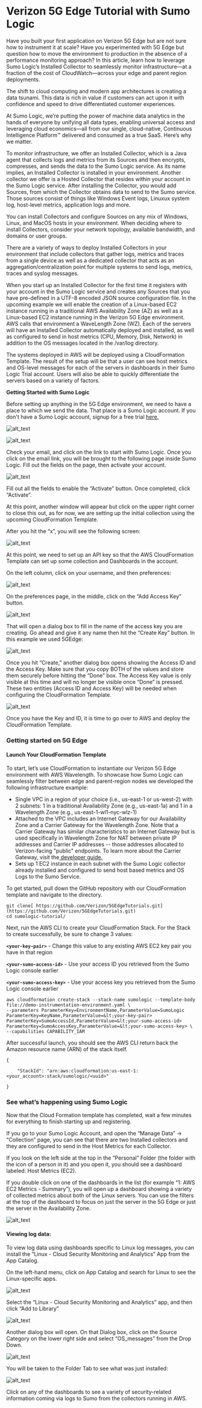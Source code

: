 # Verizon 5G Edge Tutorial with Sumo Logic

Have you built your first application on Verizon 5G Edge but are not sure how to instrument it at scale? Have you experimented with 5G Edge but question how to move the environment to production in the absence of a performance monitoring approach? In this article, learn how to leverage Sumo Logic’s Installed Collector to seamlessly monitor infrastructure—at a fraction of the cost of CloudWatch—across your edge and parent region deployments. 

The shift to cloud computing and modern app architectures is creating a data tsunami. This data is rich in value if customers can act upon it with confidence and speed to drive differentiated customer experiences.

At Sumo Logic, we’re putting the power of machine data analytics in the hands of everyone by unifying all data types, enabling universal access and leveraging cloud economics—all from our single, cloud-native, Continuous Intelligence Platform™ delivered and consumed as a true SaaS. Here’s why we matter.

To monitor infrastructure, we offer an Installed Collector, which is a Java agent that collects logs and metrics from its Sources and then encrypts, compresses, and sends the data to the Sumo Logic service. As its name implies, an Installed Collector is installed in your environment. Another collector we offer is a Hosted Collector that resides within your account in the Sumo Logic service. After installing the Collector, you would add Sources, from which the Collector obtains data to send to the Sumo service. Those sources consist of things like Windows Event logs, Linuxux system log, host-level metrics, application logs and more.

You can install Collectors and configure Sources on any mix of Windows, Linux, and MacOS hosts in your environment. When deciding where to install Collectors, consider your network topology, available bandwidth, and domains or user groups.

There are a variety of ways to deploy Installed Collectors in your environment that include collectors that gather logs, metrics and traces from a single device as well as a dedicated collector that acts as an aggregation/centralization point for multiple systems to send logs, metrics, traces and syslog messages. 

When you start up an Installed Collector for the first time it registers with your account in the Sumo Logic service and creates any Sources that you have pre-defined in a UTF-8 encoded JSON source configuration file. In the upcoming example we will enable the creation of a Linux-based EC2 instance running in a traditional AWS Availability Zone (AZ) as well as a Linux-based EC2 instance running in the Verizon 5G Edge environment. AWS calls that environment a WaveLength Zone (WZ). Each of the servers will have an Installed Collector automatically deployed and installed, as well as configured to send in host metrics (CPU, Memory, Disk, Network) in addition to the OS messages located in the /var/log directory.

The systems deployed in AWS will be deployed using a CloudFormation Template. The result of the setup will be that a user can see host metrics and OS-level messages for each of the servers in dashboards in their Sumo Logic Trial account. Users will also be able to quickly differentiate the servers based on a variety of factors.

**Getting Started with Sumo Logic**


Before setting up anything in the 5G Edge environment, we need to have a place to which we send the data. That place is a Sumo Logic account. If you don't have a Sumo Logic account, signup for a free trial [here.](https://www.sumologic.com/sign-up/)


![alt_text](images/image1.png "image_tooltip")


![alt_text](images/image2.png "image_tooltip")


Check your email, and click on the link to start with Sumo Logic. Once you click on the email link, you will be brought to the following page inside Sumo Logic. Fill out the fields on the page, then activate your account.


![alt_text](images/image3.png "image_tooltip")


Fill out all the fields to enable the “Activate” button. Once completed, click “Activate”.

At this point, another window will appear but click on the upper right corner to close this out, as for now, we are setting up the initial collection using the upcoming CloudFormation Template.

After you hit the “x”, you will see the following screen:


 ![alt_text](images/image4.png "image_tooltip")


At this point, we need to set up an API key so that the AWS CloudFormation Template can set up some collection and Dashboards in the account. 

On the left column, click on your username, and then preferences:


![alt_text](images/image5.png "image_tooltip")


On the preferences page, in the middle, click on the “Add Access Key” button.


![alt_text](images/image6.png "image_tooltip")
 

That will open a dialog box to fill in the name of the access key you are creating. Go ahead and give it any name then hit the “Create Key” button. In this example we used 5GEdge:


![alt_text](images/image7.png "image_tooltip")


Once you hit “Create,” another dialog box opens showing the Access ID and the Access Key. Make sure that you copy BOTH of the values and store them securely before hitting the “Done” box. The Access Key value is only visible at this time and will no longer be visible once “Done” is pressed. These two entities (Access ID and Access Key) will be needed when configuring the CloudFormation Template.


![alt_text](images/image8.png "image_tooltip")


Once you have the Key and ID, it is time to go over to AWS and deploy the CloudFormation Template.


### Getting started on 5G Edge


#### Launch Your CloudFormation Template

To start, let’s use CloudFormation to instantiate our Verizon 5G Edge environment with AWS Wavelength. To showcase how Sumo Logic can seamlessly filter between edge and parent-region nodes we developed the following infrastructure example:


* Single VPC in a region of your choice (i.e., us-east-1 or us-west-2) with 2 subnets: 1 in a traditional Availability Zone (e.g., us-east-1a) and 1 in a Wavelength Zone (e.g., us-east-1-wl1-nyc-wlz-1)
* Attached to the VPC includes an Internet Gateway for our Availability Zone and a Carrier Gateway for the Wavelength Zone. Note that a Carrier Gateway has similar characteristics to an Internet Gateway but is used specifically in Wavelength Zone for NAT between private IP addresses and Carrier IP addresses -- those addresses allocated to Verizon-facing "public" endpoints. To learn more about the Carrier Gateway, visit the[ developer guide.](https://docs.aws.amazon.com/wavelength/latest/developerguide/aws-wavelength-developer-guide.pdf)
* Sets up 1 EC2 instance in each subnet with the Sumo Logic collector already installed and configured to send host based metrics and OS Logs to the Sumo Service.

To get started, pull down the GitHub repository with our CloudFormation template and navigate to the directory.

 
```
git clone[ https://github.com/Verizon/5GEdgeTutorials.git](https://github.com/Verizon/5GEdgeTutorials.git)
cd sumologic-tutorial/
```
 

Next, run the AWS CLI to create your CloudFormation Stack. For the Stack to create successfully, be sure to change 3 values:

**`<your-key-pair>`** - Change this value to any existing AWS EC2 key pair you have in that region

**`<your-sumo-access-id>`** - Use your access ID you retrieved from the Sumo Logic console earlier

**`<your-sumo-access-key>`** - Use your access key you retrieved from the Sumo Logic console earlier

 
```
aws cloudformation create-stack --stack-name sumologic --template-body file://demo-instrumentation-environment.yaml \
--parameters ParameterKey=EnvironmentName,ParameterValue=SumoLogic ParameterKey=KeyName,ParameterValue=&lt;your-key-pair> ParameterKey=SumoAccessId,ParameterValue=&lt;your-sumo-access-id> ParameterKey=SumoAccessKey,ParameterValue=&lt;your-sumo-access-key> \
--capabilities CAPABILITY_IAM
```
 

After successful launch, you should see the AWS CLI return back the Amazon resource name (ARN) of the stack itself.

```
{

	"StackId": "arn:aws:cloudformation:us-east-1:<your_account>:stack/sumologic/<uuid>"

}
```
 

 


### See what’s happening using Sumo Logic

 

Now that the Cloud Formation template has completed, wait a few minutes for everything to finish starting up and registering.


If you go to your Sumo Logic Account, and open the “Manage Data” → “Collection” page, you can see that there are two Installed collectors and they are configured to send in the Host Metrics for each Collector.

If you look on the left side at the top in the “Personal” Folder (the folder with the icon of a person in it) and you open it, you should see a dashboard labeled: Host Metrics (EC2).

If you double click on one of the dashboards in the list (for example “1: AWS EC2 Metrics - Summary”), you will open up a dashboard showing a variety of collected metrics about both of the Linux servers. You can use the filters at the top of the dashboard to focus on just the server in the 5G Edge or just the server in the Availability Zone.


![alt_text](images/image9.png "image_tooltip")
 

#### Viewing log data:

To view log data using dashboards specific to Linux log messages, you can install the “Linux - Cloud Security Monitoring and Analytics” App from the App Catalog.

On the left-hand menu, click on App Catalog and search for Linux to see the Linux-specific apps.


![alt_text](images/image10.png "image_tooltip")
 

Select the “Linux - Cloud Security Monitoring and Analytics” app, and then click “Add to Library”


![alt_text](images/image11.png "image_tooltip")


Another dialog box will open. On that Dialog box, click on the Source Category on the lower right side and select “OS_messages” from the Drop Down.


![alt_text](images/image12.png "image_tooltip")


You will be taken to the Folder Tab to see what was just installed:


![alt_text](images/image13.png "image_tooltip")


Click on any of the dashboards to see a variety of security-related information coming via logs to Sumo from the collectors running in AWS.
